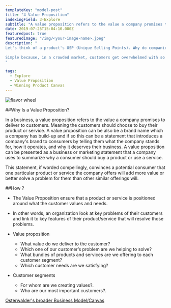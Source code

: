```yaml
---
templateKey: "model-post"
title: "4-Value Proposition"
indexingField: 3-Explore
subtitle: "A value proposition refers to the value a company promises to deliver to customers should they choose to buy their product."
date: 2019-07-25T15:04:10.000Z
featuredpost: true
featuredimage: "/img/<your-image-name>.jpeg"
description: "
Let's think of a product's USP (Unique Selling Points). Why do companies come up with this? Why is it necessary to define this?
 
Simple because, in a crowded market, customers get overwhelmed with so many reasons why they should buy a certain product or a service. In order to make this less complicated and more simple, so that the customer can link their needs/wants to what is offered in a product or service, organizations define the most unique selling points. These unique selling points are derived from a product/service value proposition.
"

tags:
  - Explore
  - Value Proposition
  - Winning Product Canvas
---
```


![flavor wheel](/img/valueprop.jpg)

##Why Is a Value Proposition?

In a business, a value proposition refers to the value a company promises to deliver to customers. Meaning the customers should choose to buy their product or service. A value proposition can be also be a brand name which a company has build-up and if so this can be a statement that introduces a company's brand to consumers by telling them what the company stands for, how it operates, and why it deserves their business.
A value proposition can be presented as a business or marketing statement that a company uses to summarize why a consumer should buy a product or use a service.

This statement, if worded compellingly, convinces a potential consumer that one particular product or service the company offers will add more value or better solve a problem for them than other similar offerings will.

##How ?

- The Value Proposition ensure that a product or service is positioned around what the customer values and needs.
- In other words, an organization look at key problems of their customers and link it to key features of their         product/service that will resolve those problems.

 - Value proposition
    - What value do we deliver to the customer?
    - Which one of our customer’s problem are we helping to solve?
    - What bundles of products and services are we offering to each customer segment?
    - Which customer needs are we satisfying?
 
 - Customer segments
    - For whom are we creating values?.
    - Who are our most important customers?.


[Osterwalder's broader Business Model/Canvas](https://www.investopedia.com/terms/v/valueproposition.asp)



